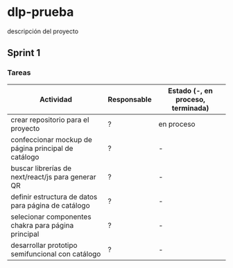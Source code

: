 # dlp-prueba
descripción del proyecto

## Sprint 1
### Tareas
| Actividad | Responsable | Estado (-, en proceso, terminada)
| --------- | ----------- | ---------------------------------
| crear repositorio para el proyecto| ? | en proceso |
| confeccionar mockup de página principal de catálogo | ? | - |
| buscar librerías de next/react/js para generar QR | ? | - |
| definir estructura de datos para página de catálogo | ? | - |
| selecionar componentes chakra para página principal | ? | - |
| desarrollar prototipo semifuncional con catálogo | ? | - |





